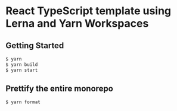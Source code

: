 React TypeScript template using Lerna and Yarn Workspaces
=========================================================

Getting Started
---------------
```bash
$ yarn
$ yarn build
$ yarn start
```

Prettify the entire monorepo
----------------------------
```bash
$ yarn format
```
